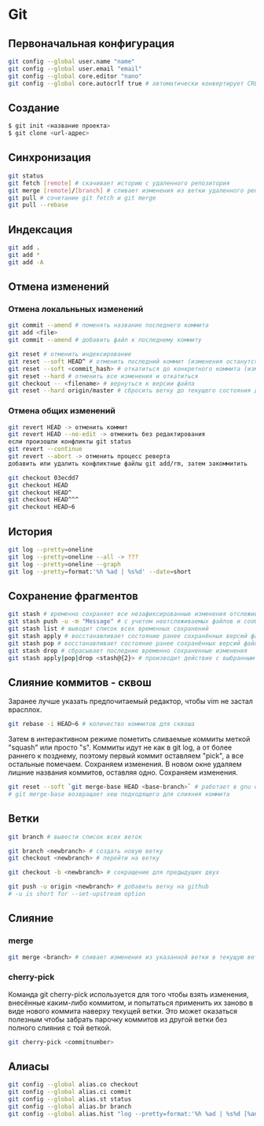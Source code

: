 # Git

## Первоначальная конфигурация

```bash
git config --global user.name "name"
git config --global user.email "email"
git config --global core.editor "nano"
git config --global core.autocrlf true # автоматически конвертирует CRLF в LF и обратно
```

## Создание

```bash
$ git init <название проекта>
$ git clone <url-адрес>
```

## Синхронизация

```bash
git status
git fetch [remote] # скачивает историю с удаленного репозитория
git merge [remote]/[branch] # сливает изменения из ветки удаленного репозитория в текущую ветку локального
git pull # сочетание git fetch и git merge
git pull --rebase
```

## Индексация

```bash
git add .
git add *
git add -A
```

## Отмена изменений

### Отмена локальньных изменений

```bash
git commit --amend # поменять название последнего коммита
git add <file>
git commit --amend # добавить файл к последнему коммиту
```

```bash
git reset # отменить индексирование
git reset --soft HEAD^ # отменить последний коммит (изменения останутся в индексе)
git reset --soft <commit_hash> # откатиться до конкретного коммита (изменения останутся в индексе)
git reset --hard # отменить все изменения и откатиться
git checkout -- <filename> # вернуться к версии файла
git reset --hard origin/master # сбросить ветку до текущего состояния другой ветки
```

### Отмена общих изменений

```bash
git revert HEAD -> отменить коммит
git revert HEAD --no-edit -> отменить без редактирования
если произошли конфликты git status
git revert --continue
git revert --abort -> отменить процесс реверта
добавить или удалить конфликтные файлы git add/rm, затем закоммитить
```

```bash
git checkout 03ecdd7
git checkout HEAD
git checkout HEAD^
git checkout HEAD^^^
git checkout HEAD~6
```

## История

```bash
git log --pretty=oneline
git log --pretty=oneline --all -> ???
git log --pretty=oneline --graph
git log --pretty=format:'%h %ad | %s%d' --date=short
```

## Сохранение фрагментов

```bash
git stash # временно сохраняет все незафиксированные изменения отслеживаемых файлов
git stash push -u -m "Message" # с учетом неотслеживаемых файлов и сообщением
git stash list # выводит список всех временных сохранений
git stash apply # восстанавливает состояние ранее сохранённых версий файлов
git stash pop # восстанавливает состояние ранее сохранённых версий файлов и удаляет их из сохранений
git stash drop # сбрасывает последние временно сохраненныe изменения
git stash apply|pop|drop <stash@{2}> # производит действие с выбранным сохранением
```

## Слияние коммитов - сквош

Заранее лучше указать предпочитаемый редактор, чтобы vim не застал врасплох.

```bash
git rebase -i HEAD~6 # количество коммитов для сквоша
```

Затем в интерактивном режиме пометить сливаемые коммиты меткой "squash" или просто "s". Коммиты идут не как в git log, а от более раннего к позднему, поэтому первый коммит оставляем "pick", а все остальные помечаем. Сохраняем изменения. В новом окне удаляем лишние названия коммитов, оставляя одно. Сохраняем изменения.

```bash
git reset --soft `git merge-base HEAD <base-branch>` # работает в gnu окружении из-за вызова
# git merge-base возвращает хеш подходящего для слияния коммита
```

## Ветки

```bash
git branch # вывести список всех веток

git branch <newbranch> # создать новую ветку
git checkout <newbranch> # перейти на ветку

git checkout -b <newbranch> # сокращение для предыдущих двух

git push -u origin <newbranch> # добавить ветку на github
# -u is short for --set-upstream option
```

## Слияние

### merge

```bash
git merge <branch> # сливает изменения из указанной ветки в текущую ветку
```

### cherry-pick

Команда git cherry-pick используется для того чтобы взять изменения, внесённые каким-либо коммитом, и попытаться применить их заново в виде нового коммита наверху текущей ветки. Это может оказаться полезным чтобы забрать парочку коммитов из другой ветки без полного слияния с той веткой.

```bash
git cherry-pick <commitnumber>
```

## Алиасы

```bash
git config --global alias.co checkout
git config --global alias.ci commit
git config --global alias.st status
git config --global alias.br branch
git config --global alias.hist "log --pretty=format:'%h %ad | %s%d [%an]' --graph --date=short"
```
